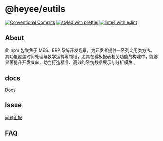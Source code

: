 # @heyee/eutils

[![Conventional Commits](https://img.shields.io/badge/Conventional%20Commits-1.0.0-fa6673.svg)](https://conventionalcommits.org)
[![styled with prettier](https://img.shields.io/badge/styled_with-Prettier-f8bc45.svg?logo=prettier)](https://github.com/prettier/prettier)
[![linted with eslint](https://img.shields.io/badge/linted_with-ES_Lint-4B32C3.svg?logo=eslint)](https://github.com/eslint/eslint)

## About

此 npm 包聚焦于 MES、ERP 系统开发场景，为开发者提供一系列实用类方法。其功能覆盖时间处理与数学运算等领域，尤其在看板报表相关功能的构建中，能够显著提升开发效率，助力打造精准、高效的系统数据展示与分析模块 。

## docs

[Docs](https://heeone.github.io/eutils/)

## Issue

[问题汇报](https://github.com/HeeOne/eutils/issues)

## FAQ

